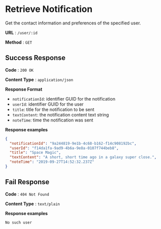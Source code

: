 # Retrieve Notification

Get the contact information and preferences of the specified user.

**URL** : `/user/:id`

**Method** : `GET`

## Success Response

**Code** : `200 OK`

**Content Type** : `application/json`

**Response Format**

* `notificationId`: identifier GUID for the notification
* `userId`: identifier GUID for the user
* `title`: title for the notification to be sent
* `textContent`: the notification content text string
* `noteTime`: time the notification was sent

**Response examples**

```json
{
  "notificationId": "9a244819-9e1b-4c68-b162-f14c908192bc",
  "userId": "f14da1fa-9ad9-4b6a-9e8a-0107f744beb8",
  "title": "Space Magic",
  "textContent": "A short, short time ago in a galaxy super close.",
  "noteTime": "2019-09-27T14:52:32.237Z"
}
```

## Fail Response

**Code** : `404 Not Found`

**Content Type** : `text/plain`

**Response examples**

```
No such user
```